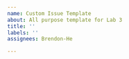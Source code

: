 ```yaml
---
name: Custom Issue Template
about: All purpose template for Lab 3
title: ''
labels: ''
assignees: Brendon-He

---
```



